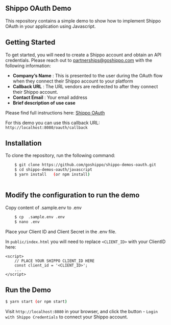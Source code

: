 ## Shippo OAuth Demo

This repository contains a simple demo to show how to implement Shippo OAuth in your application using Javascript.

## Getting Started

To get started, you will need to create a Shippo account and obtain an API credentials.
Please reach out to partnerships@goshippo.com with the following information:

* **Company’s Name** : This is presented to the user during the OAuth flow when they connect their Shippo account to
  your platform
* **Callback URL** : The URL vendors are redirected to after they connect their Shippo account. 
* **Contact Email** : Your email address
* **Brief description of use case**

Please find full instructions here:  [Shippo OAuth](https://goshippo.com/docs/oauth)

For this demo you can use this callback URL:  `http://localhost:8080/oauth/callback`

## Installation

To clone the repository, run the following command:

```bash
    $ git clone https://github.com/goshippo/shippo-demos-oauth.git 
    $ cd shippo-demos-oauth/javascript
    $ yarn install   (or npm install)
         
```

## Modify the configuration to run the demo

Copy content of .sample.env to .env

```bash
    $ cp  .sample.env .env
    $ nano .env
```
Place your Client ID and Client Secret in the .env file.

In ``public/index.html`` you will need to replace ```<CLIENT_ID>``` with your ClientID here:
```
<script>
    // PLACE YOUR SHIPPO CLIENT_ID HERE
    const client_id = '<CLIENT_ID>';
    ...
</script>
```


## Run the Demo

```bash
$ yarn start (or npm start)
```


Visit `http://localhost:8080` in your browser, and
click the button - `Login with Shippo Credentials` to connect your Shippo account.

